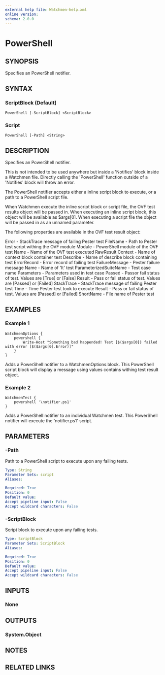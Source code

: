 ```yaml
---
external help file: Watchmen-help.xml
online version: 
schema: 2.0.0
---
```


# PowerShell
## SYNOPSIS
Specifies an PowerShell notifier.

## SYNTAX

### ScriptBlock (Default)
```
PowerShell [-ScriptBlock] <ScriptBlock>
```

### Script
```
PowerShell [-Path] <String>
```

## DESCRIPTION
Specifies an PowerShell notifier.

This is not intended to be used anywhere but inside a 'Notifies' block inside a Watchmen file. Directly calling the 'PowerShell' function outside of a
'Notifies' block will throw an error.

The PowerShell notifier accepts either a inline script block to execute, or a path to a PowerShell script file.

When Watchmen execute the inline script block or script file, the OVF test results object will be passed in. When executing an inline script block,
this object will be available as $args[0]. When executing a script file the object will be passed in as an unnamed parameter.

The following properties are available in the OVF test result object:

Error                       - StackTrace message of failing Pester test
FileName                    - Path to Pester test script withing the OVF module
Module                      - PowerShell module of the OVF test
Name                        - Name of the OVF test executed
RawResult
    Context                 - Name of context block container test
    Describe                - Name of describe block containing test
    ErrorRecord             - Error record of failing test
    FailureMessage          - Pester failure message
    Name                    - Name of 'It' test
    ParameterizedSuiteName  - Test case name
    Parameters              - Parameters used in test case
    Passed                  - Passor fail status of test. Values are [True] or [False]
    Result                  - Pass or fail status of test. Values are [Passed] or [Failed]
    StackTrace              - StackTrace message of failing Pester test
    Time                    - Time Pester test took to execute
Result                      - Pass or fail status of test. Values are [Passed] or [Failed]
ShortName                   - File name of Pester test


## EXAMPLES

### Example 1
```
WatchmenOptions {
    powershell {
        Write-Host "Something bad happended! Test [$($args[0]) failed with error [$($args[0].Error)]"
    }
}
```

Adds a PowerShell notifier to a WatchmenOptions block. This PowerShell script block will display a message using values contains withing test result
object.

### Example 2
```
WatchmenTest {
    powershell '\notifier.ps1'
}
``` 

Adds a PowerShell notifier to an individual Watchmen test. This PowerShell notifier will execute the 'notifier.ps1' script.

## PARAMETERS

### -Path
Path to a PowerShell script to execute upon any failing tests.

```yaml
Type: String
Parameter Sets: script
Aliases: 

Required: True
Position: 0
Default value: 
Accept pipeline input: False
Accept wildcard characters: False
```

### -ScriptBlock
Script block to execute upon any failing tests.

```yaml
Type: ScriptBlock
Parameter Sets: ScriptBlock
Aliases: 

Required: True
Position: 0
Default value: 
Accept pipeline input: False
Accept wildcard characters: False
```

## INPUTS

### None


## OUTPUTS

### System.Object

## NOTES

## RELATED LINKS

